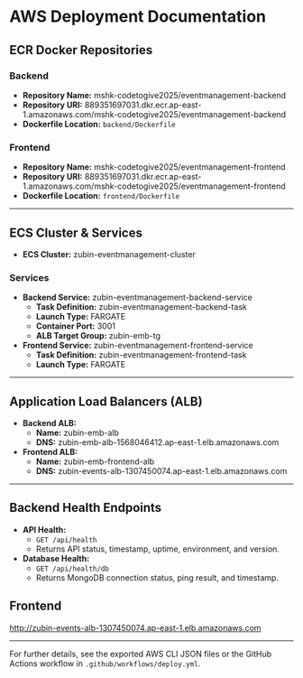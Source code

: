 # AWS Deployment Documentation

## ECR Docker Repositories

### Backend
- **Repository Name:** mshk-codetogive2025/eventmanagement-backend
- **Repository URI:** 889351697031.dkr.ecr.ap-east-1.amazonaws.com/mshk-codetogive2025/eventmanagement-backend
- **Dockerfile Location:** `backend/Dockerfile`

### Frontend
- **Repository Name:** mshk-codetogive2025/eventmanagement-frontend
- **Repository URI:** 889351697031.dkr.ecr.ap-east-1.amazonaws.com/mshk-codetogive2025/eventmanagement-frontend
- **Dockerfile Location:** `frontend/Dockerfile`

---

## ECS Cluster & Services

- **ECS Cluster:** zubin-eventmanagement-cluster

### Services
- **Backend Service:** zubin-eventmanagement-backend-service
  - **Task Definition:** zubin-eventmanagement-backend-task
  - **Launch Type:** FARGATE
  - **Container Port:** 3001
  - **ALB Target Group:** zubin-emb-tg
- **Frontend Service:** zubin-eventmanagement-frontend-service
  - **Task Definition:** zubin-eventmanagement-frontend-task
  - **Launch Type:** FARGATE

---

## Application Load Balancers (ALB)

- **Backend ALB:**
  - **Name:** zubin-emb-alb
  - **DNS:** zubin-emb-alb-1568046412.ap-east-1.elb.amazonaws.com
- **Frontend ALB:**
  - **Name:** zubin-emb-frontend-alb
  - **DNS:** zubin-events-alb-1307450074.ap-east-1.elb.amazonaws.com

---

## Backend Health Endpoints

- **API Health:**
  - `GET /api/health`
  - Returns API status, timestamp, uptime, environment, and version.
- **Database Health:**
  - `GET /api/health/db`
  - Returns MongoDB connection status, ping result, and timestamp.

## Frontend

http://zubin-events-alb-1307450074.ap-east-1.elb.amazonaws.com

---

For further details, see the exported AWS CLI JSON files or the GitHub Actions workflow in `.github/workflows/deploy.yml`.
